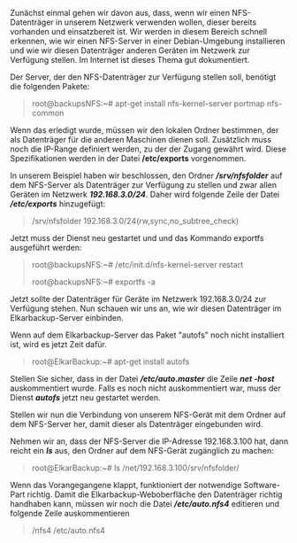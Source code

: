 Zunächst einmal gehen wir davon aus, dass, wenn wir einen NFS-Datenträger in unserem Netzwerk verwenden wollen, dieser bereits vorhanden und einsatzbereit ist. Wir werden in diesem Bereich schnell erkennen, wie wir einen NFS-Server in einer Debian-Umgebung installieren und wie wir diesen Datenträger anderen Geräten im Netzwerk zur Verfügung stellen. Im Internet ist dieses Thema gut dokumentiert.

Der Server, der den NFS-Datenträger zur Verfügung stellen soll, benötigt die folgenden Pakete:

> root@backupsNFS:~\# apt-get install nfs-kernel-server portmap nfs-common

Wenn das erledigt wurde, müssen wir den lokalen Ordner bestimmen, der als Datenträger für die anderen Maschinen dienen soll. Zusätzlich muss noch die IP-Range definiert werden, zu der der Zugang gewährt wird. Diese Spezifikationen werden in der Datei **/etc/exports** vorgenommen.

In unserem Beispiel haben wir beschlossen, den Ordner _**/srv/nfsfolder**_ auf dem NFS-Server als Datenträger zur Verfügung zu stellen und zwar allen Geräten im Netzwerk _**192.168.3.0\/24**_. Daher wird folgende Zeile der Datei _**/etc/exports**_ hinzugefügt:

> /srv/nfsfolder  192.168.3.0/24\(rw,sync,no\_subtree\_check\)

Jetzt muss der Dienst neu gestartet und und das Kommando exportfs ausgeführt werden:

> root@backupsNFS:~\# /etc/init.d/nfs-kernel-server restart
>
> root@backupsNFS:~\# exportfs -a

Jetzt sollte der Datenträger für Geräte im Netzwerk 192.168.3.0/24 zur Verfügung stehen. Nun schauen wir uns an, wie wir diesen Datenträger im Elkarbackup-Server einbinden.

Wenn auf dem Elkarbackup-Server das Paket "autofs" noch nicht installiert ist, wird es jetzt Zeit dafür.

> root@ElkarBackup:~\# apt-get install autofs

Stellen Sie sicher, dass in der Datei _**/etc/auto.master**_ die Zeile _**net -host**_ auskommentiert wurde. Falls es noch nicht auskommentiert war, muss der Dienst _**autofs**_ jetzt neu gestartet werden.

Stellen wir nun die Verbindung von unserem NFS-Gerät mit dem Ordner auf dem NFS-Server her, damit dieser als Datenträger eingebunden wird.

Nehmen wir an, dass der NFS-Server die IP-Adresse 192.168.3.100 hat, dann reicht ein _**ls**_ aus, den Ordner auf dem NFS-Gerät zugänglich zu machen:

> root@ElkarBackup:~\# ls /net/192.168.3.100/srv/nfsfolder/

Wenn das Vorangegangene klappt, funktioniert der notwendige Software-Part richtig. Damit die Elkarbackup-Weboberfläche den Datenträger richtig handhaben kann, müssen wir noch die Datei _**/etc/auto.nfs4**_ editieren und folgende Zeile auskommentieren

> /nfs4  /etc/auto.nfs4











